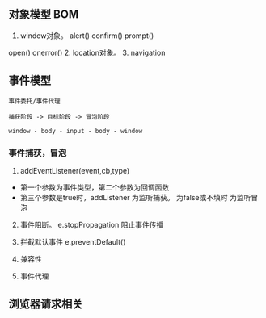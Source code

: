<!--
 * @Author: your name
 * @Date: 2021-07-26 10:50:48
 * @LastEditTime: 2021-07-26 17:26:16
 * @LastEditors: Please set LastEditors
 * @Description: In User Settings Edit
 * @FilePath: \正式d:\学习文件夹\jsBoost\浏览器相关\浏览器相关.md
-->
## 对象模型 BOM
  1. window对象。
  alert()
  confirm()
  prompt()

  open()
  onerror()
  2. location对象。
  3. navigation 
## 事件模型

    事件委托/事件代理

    捕获阶段 -> 目标阶段 -> 冒泡阶段

    window - body - input - body - window

### 事件捕获，冒泡
  1. addEventListener(event,cb,type)  
  * 第一个参数为事件类型，第二个参数为回调函数
  * 第三个参数是true时，addListener 为监听捕获。 为false或不填时 为监听冒泡

  2. 事件阻断。
  e.stopPropagation   阻止事件传播
    

  3. 拦截默认事件
  e.preventDefault()

  4. 兼容性

  5. 事件代理
## 浏览器请求相关